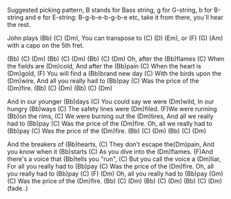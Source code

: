 Suggested picking pattern,
B stands for Bass string,
g for G-string, b for B-string and e for E-string:
B-g-b-e-b-g-b-e etc,
take it from there, you´ll hear the rest.

John plays (Bb) (C) (Dm),
You can transpose to (C) (D) (Em),
or (F) (G) (Am) with a capo on the 5th fret.



(Bb) (C) (Dm)  (Bb) (C) (Dm)
(Bb) (C) (Dm)
Oh, after the (Bb)flames (C)
When the fields are (Dm)cold,
And after the (Bb)pain (C)
When the heart is (Dm)gold,
(F) You will find a (Bb)brand new day (C)
With the birds upon the (Dm)wire,
And all you really had to (Bb)pay (C)
Was the price of the (Dm)fire.
(Bb) (C) (Dm)  (Bb) (C) (Dm)

And in our younger (Bb)days (C)
You could say we were (Dm)wild,
In our hungry (Bb)ways (C)
The safety lines were (Dm)filed.
(F)We were running (Bb)on the rims, (C)
We were burning out the (Dm)tires,
And all we really had to (Bb)pay (C)
Was the price of the (Dm)fire.
Oh, all we really had to (Bb)pay (C)
Was the price of the (Dm)fire.
(Bb) (C) (Dm)  (Bb) (C) (Dm)

And the breakers of (Bb)hearts, (C)
They don't escape the(Dm)pain,
And you know when it (Bb)starts (C)
As you dive into the (Dm)flames.
(F)And there's a voice that (Bb)tells you "run", (C)
But you call the voice a (Dm)liar,
For all you really had to (Bb)pay (C)
Was the price of the (Dm)fire.
Oh, all you really had to (Bb)pay (C) (F) (Dm)
Oh, all you really had to (Bb)pay (Gm) (C)
Was the price of the (Dm)fire.
(Bb) (C) (Dm)  (Bb) (C) (Dm)
(Bb) (C) (Dm) (fade..)
